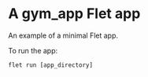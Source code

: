 # A gym_app Flet app

An example of a minimal Flet app.

To run the app:

```
flet run [app_directory]
```